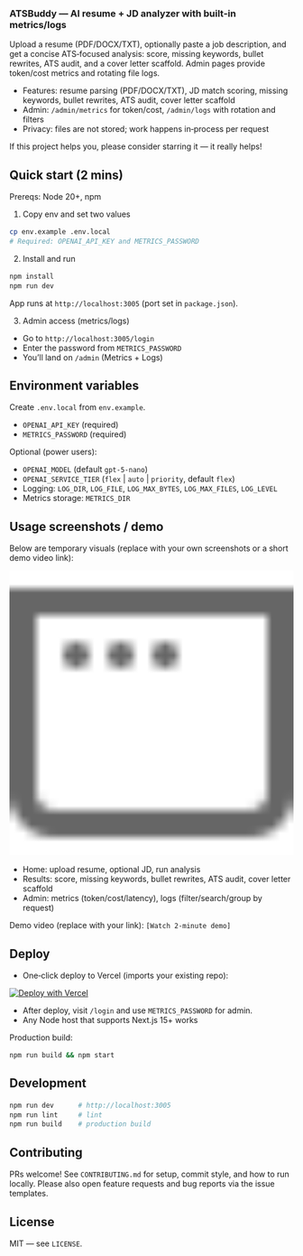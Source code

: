 ### ATSBuddy — AI resume + JD analyzer with built‑in metrics/logs

Upload a resume (PDF/DOCX/TXT), optionally paste a job description, and get a concise ATS‑focused analysis: score, missing keywords, bullet rewrites, ATS audit, and a cover letter scaffold. Admin pages provide token/cost metrics and rotating file logs.

- Features: resume parsing (PDF/DOCX/TXT), JD match scoring, missing keywords, bullet rewrites, ATS audit, cover letter scaffold
- Admin: `/admin/metrics` for token/cost, `/admin/logs` with rotation and filters
- Privacy: files are not stored; work happens in‑process per request

If this project helps you, please consider starring it — it really helps!

## Quick start (2 mins)

Prereqs: Node 20+, npm

1) Copy env and set two values

```bash
cp env.example .env.local
# Required: OPENAI_API_KEY and METRICS_PASSWORD
```

2) Install and run

```bash
npm install
npm run dev
```

App runs at `http://localhost:3005` (port set in `package.json`).

3) Admin access (metrics/logs)

- Go to `http://localhost:3005/login`
- Enter the password from `METRICS_PASSWORD`
- You’ll land on `/admin` (Metrics + Logs)

## Environment variables
Create `.env.local` from `env.example`.

- `OPENAI_API_KEY` (required)
- `METRICS_PASSWORD` (required)

Optional (power users):
- `OPENAI_MODEL` (default `gpt-5-nano`)
- `OPENAI_SERVICE_TIER` (`flex` | `auto` | `priority`, default `flex`)
- Logging: `LOG_DIR`, `LOG_FILE`, `LOG_MAX_BYTES`, `LOG_MAX_FILES`, `LOG_LEVEL`
- Metrics storage: `METRICS_DIR`

## Usage screenshots / demo

Below are temporary visuals (replace with your own screenshots or a short demo video link):

<img src="public/window.svg" alt="ATSBuddy UI" width="720" />

- Home: upload resume, optional JD, run analysis
- Results: score, missing keywords, bullet rewrites, ATS audit, cover letter scaffold
- Admin: metrics (token/cost/latency), logs (filter/search/group by request)

Demo video (replace with your link): `[Watch 2‑minute demo]`

## Deploy

- One‑click deploy to Vercel (imports your existing repo):

[![Deploy with Vercel](https://vercel.com/button)](https://vercel.com/new/import?repository-url=https://github.com/Kingjuli/atsbuddy&env=OPENAI_API_KEY,METRICS_PASSWORD&envDescription=Set%20your%20OpenAI%20API%20key%20and%20an%20admin%20password%20for%20metrics%2Flogs.&envLink=https://github.com/Kingjuli/atsbuddy/blob/main/env.example)

- After deploy, visit `/login` and use `METRICS_PASSWORD` for admin.
- Any Node host that supports Next.js 15+ works

Production build:

```bash
npm run build && npm start
```

## Development

```bash
npm run dev      # http://localhost:3005
npm run lint     # lint
npm run build    # production build
```

## Contributing

PRs welcome! See `CONTRIBUTING.md` for setup, commit style, and how to run locally. Please also open feature requests and bug reports via the issue templates.

## License

MIT — see `LICENSE`.
